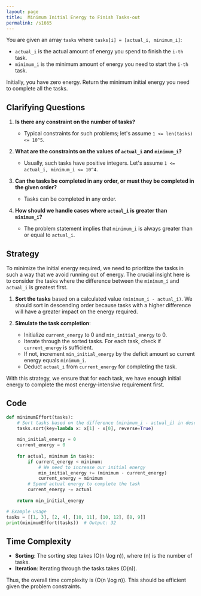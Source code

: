 ```yaml
---
layout: page
title:  Minimum Initial Energy to Finish Tasks-out
permalink: /s1665
---
```


You are given an array `tasks` where `tasks[i] = [actual_i, minimum_i]`:

- `actual_i` is the actual amount of energy you spend to finish the `i-th` task.
- `minimum_i` is the minimum amount of energy you need to start the `i-th` task.

Initially, you have zero energy. Return the minimum initial energy you need to complete all the tasks.

## Clarifying Questions

1. **Is there any constraint on the number of tasks?**
   - Typical constraints for such problems; let's assume `1 <= len(tasks) <= 10^5`.

2. **What are the constraints on the values of `actual_i` and `minimum_i`?**
   - Usually, such tasks have positive integers. Let's assume `1 <= actual_i, minimum_i <= 10^4`.

3. **Can the tasks be completed in any order, or must they be completed in the given order?**
   - Tasks can be completed in any order.

4. **How should we handle cases where `actual_i` is greater than `minimum_i`?**
   - The problem statement implies that `minimum_i` is always greater than or equal to `actual_i`.

## Strategy

To minimize the initial energy required, we need to prioritize the tasks in such a way that we avoid running out of energy. The crucial insight here is to consider the tasks where the difference between the `minimum_i` and `actual_i` is greatest first.

1. **Sort the tasks** based on a calculated value `(minimum_i - actual_i)`. We should sort in descending order because tasks with a higher difference will have a greater impact on the energy required.

2. **Simulate the task completion**:
   - Initialize `current_energy` to 0 and `min_initial_energy` to 0.
   - Iterate through the sorted tasks. For each task, check if `current_energy` is sufficient.
   - If not, increment `min_initial_energy` by the deficit amount so current energy equals `minimum_i`.
   - Deduct `actual_i` from `current_energy` for completing the task.

With this strategy, we ensure that for each task, we have enough initial energy to complete the most energy-intensive requirement first.

## Code

```python
def minimumEffort(tasks):
    # Sort tasks based on the difference (minimum_i - actual_i) in descending order
    tasks.sort(key=lambda x: x[1] - x[0], reverse=True)
    
    min_initial_energy = 0
    current_energy = 0
    
    for actual, minimum in tasks:
        if current_energy < minimum:
            # We need to increase our initial energy
            min_initial_energy += (minimum - current_energy)
            current_energy = minimum
        # Spend actual energy to complete the task
        current_energy -= actual
    
    return min_initial_energy

# Example usage
tasks = [[1, 3], [2, 4], [10, 11], [10, 12], [8, 9]]
print(minimumEffort(tasks))  # Output: 32
```

## Time Complexity

- **Sorting**: The sorting step takes \(O(n \log n)\), where \(n\) is the number of tasks.
- **Iteration**: Iterating through the tasks takes \(O(n)\).

Thus, the overall time complexity is \(O(n \log n)\). This should be efficient given the problem constraints.